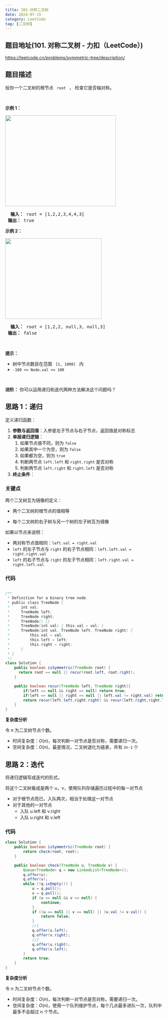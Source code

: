 ```yaml
---
title: 101-对称二叉树
date: 2024-07-15
category: LeetCode
tag: [二叉树]
---
```


## 题目地址(101. 对称二叉树 - 力扣（LeetCode）)

https://leetcode.cn/problems/symmetric-tree/description/

## 题目描述

<p> 给你一个二叉树的根节点 <code> root </code> ， 检查它是否轴对称。</p>

<p>&nbsp; </p>

<p> <strong> 示例 1：</strong> </p>
<img alt="" src="https://pic.leetcode.cn/1698026966-JDYPDU-image.png" style="width: 354px; height: 291px;">
<pre> <strong> 输入：</strong> root = [1,2,2,3,4,4,3]
<strong> 输出：</strong> true
</pre>

<p> <strong> 示例 2：</strong> </p>
<img alt="" src="https://pic.leetcode.cn/1698027008-nPFLbM-image.png" style="width: 308px; height: 258px;">
<pre> <strong> 输入：</strong> root = [1,2,2, null,3, null,3]
<strong> 输出：</strong> false
</pre>

<p>&nbsp; </p>

<p> <strong> 提示：</strong> </p>

<ul>
	<li> 树中节点数目在范围 <code> [1, 1000] </code> 内 </li>
	<li> <code>-100 &lt;= Node.val &lt;= 100 </code> </li>
</ul>

<p>&nbsp; </p>

<p> <strong> 进阶：</strong> 你可以运用递归和迭代两种方法解决这个问题吗？</p>

## 思路 1：递归

定义递归函数：

1. **参数与返回值**：入参是左子节点与右子节点，返回值是对称标志
2. **单层递归逻辑**：
   1. 如果节点值不同，则为 `false`
   2. 如果其中一个为空，则为 `false`
   3. 如果都为空，则为 `true`
   4. 判断两节点 `left.left` 和 `right.right` 是否对称
   5. 判断两节点 `left.right` 和 `right.left` 是否对称
3. **终止条件**：

### 关键点

两个二叉树互为镜像的定义：

- 两个二叉树的根节点的值相等

- 每个二叉树的右子树与另一个树的左子树互为镜像

如果以节点来说明：

- 两对称节点值相同：`left.val = right.val`
- `left` 的左子节点与 `right` 的右子节点相同：`left.left.val = right.right.val`
- `left` 的右子节点与 `right` 的左子节点相同：`left.right.val = right.left.val`



### 代码

```java

/**
 * Definition for a binary tree node.
 * public class TreeNode {
 *     int val;
 *     TreeNode left;
 *     TreeNode right;
 *     TreeNode() {}
 *     TreeNode(int val) { this.val = val; }
 *     TreeNode(int val, TreeNode left, TreeNode right) {
 *         this.val = val;
 *         this.left = left;
 *         this.right = right;
 *     }
 * }
 */
class Solution {
    public boolean isSymmetric(TreeNode root) {
      return root == null || recur(root.left, root.right);
    }

    public boolean recur(TreeNode left, TreeNode right){
        if(left == null && right == null) return true;
        if(left == null || right == null || left.val != right.val) return false;
        return recur(left.left,right.right) && recur(left.right,right.left);
    }
}

```


**复杂度分析**

令 n 为二叉树节点个数。

- 时间复杂度：$O(n)$，每次判断一对节点是否对称，需要递归一次。
- 空间复杂度：$O(n)$，最差情况，二叉树退化为链表，共有 `2n-1` 个

## 思路 2：迭代

将递归逻辑写成迭代的形式。

将这个二叉树看成是两个 u，v，使用队列存储遍历过程中的每一对节点

- 对于根节点而已，入队两次，相当于处理这一对节点
- 对于其他的一对节点
  - 入队 u.left 和 v.right
  - 入队 u.right 和 v.left

### 代码

```java
class Solution {
    public boolean isSymmetric(TreeNode root) {
        return check(root, root);
    }

    public boolean check(TreeNode u, TreeNode v) {
        Queue<TreeNode> q = new LinkedList<TreeNode>();
        q.offer(u);
        q.offer(v);
        while (!q.isEmpty()) {
            u = q.poll();
            v = q.poll();
            if (u == null && v == null) {
                continue;
            }
            if ((u == null || v == null) || (u.val != v.val)) {
                return false;
            }
			//1
            q.offer(u.left);
            q.offer(v.right);
			//2
            q.offer(u.right);
            q.offer(v.left);
        }
        return true;
    }
}

```

**复杂度分析**

令 n 为二叉树节点个数。

- 时间复杂度：$O(n)$，每次判断一对节点是否对称，需要递归一次。
- 空间复杂度：$O(n)$，使用一个队列维护节点，每个几点最多进队一次，队列中最多不会超过 n 个节点。
